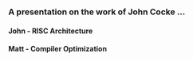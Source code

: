 ### A presentation on the work of John Cocke ...

#### John - RISC Architecture
#### Matt - Compiler Optimization
